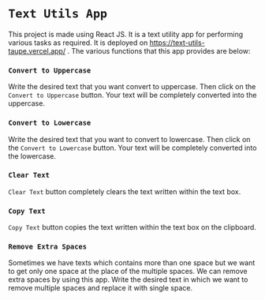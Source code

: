 # `Text Utils App`

This project is made using React JS. It is a text utility app for performing various tasks as required. It is deployed on https://text-utils-taupe.vercel.app/ . The various functions that this app provides are below:

### `Convert to Uppercase`

Write the desired text that you want convert to uppercase. Then click on the `Convert to Uppercase` button. Your text will be completely converted into the uppercase.

### `Convert to Lowercase`

Write the desired text that you want to convert to lowercase. Then click on the `Convert to Lowercase` button. Your text will be completely converted into the lowercase.

### `Clear Text`

`Clear Text` button completely clears the text written within the text box.

### `Copy Text`

`Copy Text` button copies the text written within the text box on the clipboard.

### `Remove Extra Spaces`

Sometimes we have texts which contains more than one space but we want to get only one space at the place of the multiple spaces. We can remove extra spaces by using this app. Write the desired text in which we want to remove multiple spaces and replace it with single space.
